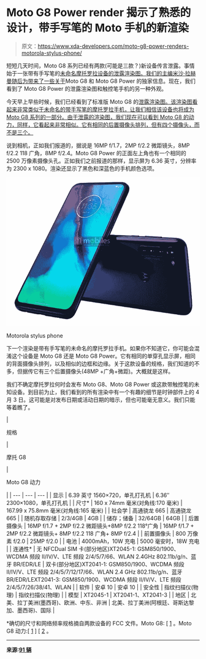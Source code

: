 # Moto G8 Power render 揭示了熟悉的设计，带手写笔的 Moto 手机的新渲染

> 原文：<https://www.xda-developers.com/moto-g8-power-renders-motorola-stylus-phone/>

短短几天时间，Moto G8 系列已经有两款(可能是三款？)新设备传言泄露。事情始于一张带有手写笔的[未命名摩托罗拉设备的泄露渲染图。我们的主编米沙·拉赫曼随后为](https://www.xda-developers.com/motorola-next-phone-stylus/)[带来了一些关于](https://www.xda-developers.com/motorola-moto-g8-power-leaked-specifications/)Moto G8 和 Moto G8 Power 的独家信息。现在，我们看到了 Moto G8 Power 的泄露渲染图和触控笔手机的另一种外观。

今天早上早些时候，我们已经看到了标准版 Moto G8 的[泄露渲染图。该渲染图看起来非常类似于未命名的带手写笔的摩托罗拉手机，让我们相信该设备也将成为 Moto G8 系列的一部分。由于泄露的渲染图，我们现在可以看到 Moto G8 的动力，同样，它看起来非常相似。它有相同的后置摄像头排列，但有四个摄像头，而不是三个。](https://www.xda-developers.com/motorola-moto-g8-leak-render-hole-punch-display-triple-camera/)

说到相机，正如我们报道的，据说是 16MP f/1.7，2MP f/2.2 微距镜头，8MP f/2.2 118 广角，8MP f/2.4。Moto G8 Power 的正面左上角也有一个相同的 2500 万像素摄像头孔。正如我们之前报道的那样，显示屏为 6.36 英寸，分辨率为 2300 x 1080。渲染还显示了黑色和深蓝色的手机颜色选项。

 <picture>![Motorola stylus phone](img/bdf027a578cd41f27369e7ca5cb18f06.png)</picture> 

Motorola stylus phone

下一个渲染是带有手写笔的未命名的摩托罗拉手机。如果你不知道它，你可能会混淆这个设备是 Moto G8 还是 Moto G8 Power。它有相同的单穿孔显示屏，相同的背面摄像头排列，以及相似的边框和边缘。关于这款设备的规格，我们知道的不多，但据传它有三个后置摄像头(48MP +广角+微距)。大概就是这样。

我们不确定摩托罗拉何时会发布 Moto G8、Moto G8 Power 或这款带触控笔的未知设备。到目前为止，我们看到的所有渲染中有一个有趣的细节是时钟部件上的 4 月 3 日。这可能是对发布日期或活动日期的暗示，但也可能毫无意义。我们只能等着瞧了。

| 

规格

 | 

摩托 G8

 | 

Moto G8 动力

 |
| --- | --- | --- |
| 显示 | 6.39 英寸 1560×720，单孔打孔机 | 6.36″ 2300×1080，单孔打孔机 |
| 尺寸* | 160 x 74mm 毫米(对角线:170 毫米) | 167.99 x 75.8mm 毫米(对角线:165 毫米) |
| 社会学 | 高通骁龙 665 | 高通骁龙 665 |
| 随机存取存储 | 2/3/4GB | 4GB |
| 储存；储备 | 32/64GB | 64GB |
| 后置摄像头 | 16MP f/1.7 + 2MP f/2.2 微距镜头+8MP f/2.2 118°广角 | 16MP f/1.7 + 2MP f/2.2 微距镜头+ 8MP f/2.2 118 广角+ 8MP f/2.4 |
| 前置摄像头 | 800 万像素 f/2.0 | 25MP f/2.0 |
| 电池 | 4000mAh，10W 充电 | 5000 毫安时，18W 充电 |
| 连通性* | 无 NFCDual SIM 卡(部分地区)XT2045-1: GSM850/1900、WCDMA 频段 II/IV/V、LTE 频段 2/4/5/7/66、WLAN 2.4GHz 802.11b/g/n、蓝牙 BR/EDR/LE | 双卡(部分地区)XT2041-1: GSM850/1900、WCDMA 频段 II/IV/V、LTE 频段 2/4/5/7/12/17/66、WLAN 2.4 GHz 802.11b/g/n、蓝牙 BR/EDR/LEXT2041-3: GSM850/1900、WCDMA 频段 II/IV/V、LTE 频段 2/4/5/7/26/38/41、WLAN |
| 软件 | 安卓 10 | 安卓 10 |
| 安全性 | 指纹扫描仪(物理) | 指纹扫描仪(物理) |
| 模型 | XT2045-1 | XT2041-1、XT2041-3 |
| 地区 | 北美、拉丁美洲(墨西哥)、欧洲、中东、非洲 | 北美、拉丁美洲(阿根廷、哥斯达黎加、墨西哥)、国际 |

*确切的尺寸和网络频率规格摘自两款设备的 FCC 文件。Moto G8: [ [1](https://fccid.io/IHDT56YK2) 。Moto G8 动力:[ [1](https://fccid.io/IHDT56YL2) ] [ [2](https://fccid.io/IHDT56YL3) 。

* * *

**来源:[91 辆](https://www.91mobiles.com/hub/moto-g8-power-stylus-phone-render-design-punch-hole-display-exclusive/)**